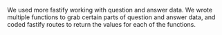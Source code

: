 We used more fastify working with question and answer data. We wrote multiple functions to grab certain parts of question and answer data, and coded fastify routes to return the values for each of the functions.
